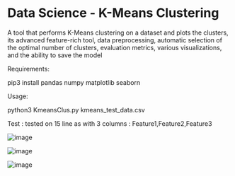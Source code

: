 # Data Science - K-Means Clustering
A tool that performs K-Means clustering on a dataset and plots the clusters, its advanced feature-rich tool, data preprocessing, automatic selection of the optimal number of clusters, evaluation metrics, various visualizations, and the ability to save the model

Requirements:

pip3 install pandas numpy matplotlib seaborn

Usage:

python3 KmeansClus.py kmeans_test_data.csv

Test : tested on 15 line as with 3 columns : Feature1,Feature2,Feature3


![image](https://github.com/user-attachments/assets/9a12ed75-c6c8-407e-b913-55b8d9d89590)

![image](https://github.com/user-attachments/assets/19037b8f-a7bb-40b0-ae38-cd0705c0fcce)

![image](https://github.com/user-attachments/assets/2482945e-fda0-4fe4-9663-9ef49c81f574)
